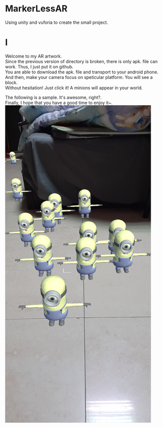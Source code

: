 # MarkerLessAR
Using unity and vuforia to create the small project.

# I
Welcome to my AR artwork.<br>
Since the previous version of directory is broken, there is only apk. file can work. Thus, I just put it on github.<br>
You are able to download the apk. file and transport to your android phone.<br>
And then, make your camera focus on speticular platform. You will see a block.<br>
Without hesitation! Just click it! A minions will appear in your world.<br>
 
The following is a sample. It's awesome, right?.<br>
Finally, I hope that you have a good time to enjoy it~.<br>
![image](https://github.com/jackson09255921/MarkerLessAR/blob/main/Picture/Screenshot_20220916-233545_NEW_MarkerLess.jpg)<br>
